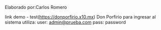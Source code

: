 
Elaborado por:Carlos Romero

link demo - test(https://donporfirio.x10.mx)
Don Porfirio
para ingresar al sistema utiliza: user: admin@prueba.com pass: password
